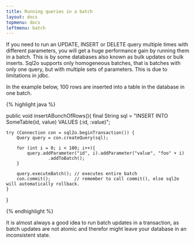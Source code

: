 ```yaml
---
title: Running queries in a batch
layout: docs
topmenu: docs
leftmenu: batch
---
```


If you need to run an UPDATE, INSERT or DELETE query multiple times with different parameters, you will get a huge
performance gain by running them in a batch. This is by some databases also known as bulk updates or bulk inserts. Sql2o
supports only homogeneous batches, that is batches with only one query, but with multiple sets of parameters. This is
due to limitations in jdbc.

In the example below, 100 rows are inserted into a table in the database in one batch.

{% highlight java %}

public void insertABunchOfRows(){
    final String sql = "INSERT INTO SomeTable(id, value) VALUES (:id, :value)";

    try (Connection con = sql2o.beginTransaction()) {
        Query query = con.createQuery(sql);

        for (int i = 0; i < 100; i++){
            query.addParameter("id", i).addParameter("value", "foo" + i)
                    .addToBatch();
        }

        query.executeBatch(); // executes entire batch
        con.commit();         // remember to call commit(), else sql2o will automatically rollback.
    }
}

{% endhighlight %}

It is almost always a good idea to run batch updates in a transaction, as batch updates are not atomic and therefor
might leave your database in an inconsistent state.
